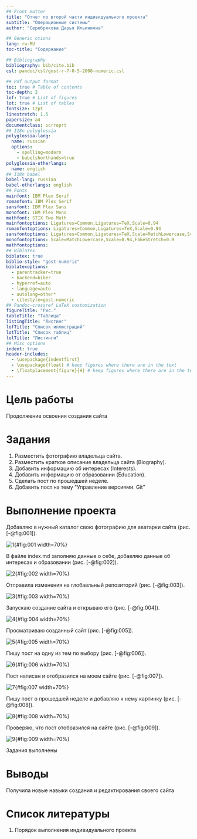 ```yaml
---
## Front matter
title: "Отчет по второй части индивидуального проекта"
subtitle: "Операционные системы"
author: "Серебрякова Дарья Ильинична"

## Generic otions
lang: ru-RU
toc-title: "Содержание"

## Bibliography
bibliography: bib/cite.bib
csl: pandoc/csl/gost-r-7-0-5-2008-numeric.csl

## Pdf output format
toc: true # Table of contents
toc-depth: 2
lof: true # List of figures
lot: true # List of tables
fontsize: 12pt
linestretch: 1.5
papersize: a4
documentclass: scrreprt
## I18n polyglossia
polyglossia-lang:
  name: russian
  options:
	- spelling=modern
	- babelshorthands=true
polyglossia-otherlangs:
  name: english
## I18n babel
babel-lang: russian
babel-otherlangs: english
## Fonts
mainfont: IBM Plex Serif
romanfont: IBM Plex Serif
sansfont: IBM Plex Sans
monofont: IBM Plex Mono
mathfont: STIX Two Math
mainfontoptions: Ligatures=Common,Ligatures=TeX,Scale=0.94
romanfontoptions: Ligatures=Common,Ligatures=TeX,Scale=0.94
sansfontoptions: Ligatures=Common,Ligatures=TeX,Scale=MatchLowercase,Scale=0.94
monofontoptions: Scale=MatchLowercase,Scale=0.94,FakeStretch=0.9
mathfontoptions:
## Biblatex
biblatex: true
biblio-style: "gost-numeric"
biblatexoptions:
  - parentracker=true
  - backend=biber
  - hyperref=auto
  - language=auto
  - autolang=other*
  - citestyle=gost-numeric
## Pandoc-crossref LaTeX customization
figureTitle: "Рис."
tableTitle: "Таблица"
listingTitle: "Листинг"
lofTitle: "Список иллюстраций"
lotTitle: "Список таблиц"
lolTitle: "Листинги"
## Misc options
indent: true
header-includes:
  - \usepackage{indentfirst}
  - \usepackage{float} # keep figures where there are in the text
  - \floatplacement{figure}{H} # keep figures where there are in the text
---
```


# Цель работы

Продолжение освоения создания сайта

# Задания

1. Разместить фотографию владельца сайта.
2. Разместить краткое описание владельца сайта (Biography).
3. Добавить информацию об интересах (Interests).
4. Добавить информацию от образовании (Education).
5. Сделать пост по прошедшей неделе.
6. Добавить пост на тему "Управление версиями. Git"

# Выполнение проекта

Добавляю в нужный каталог свою фотографию для аватарки сайта (рис. [-@fig:001]).

![1](image/1.JPG){#fig:001 width=70%}

В файле index.md заполняю данные о себе, добавляю данные об интересах и образовании (рис. [-@fig:002]).

![2](image/2.JPG){#fig:002 width=70%}

Отправила изменения на глобавльный репозиторий (рис. [-@fig:003]).

![3](image/3.JPG){#fig:003 width=70%}

Запускаю создание сайта и открываю его (рис. [-@fig:004]).

![4](image/4.JPG){#fig:004 width=70%}

Просматриваю созданный сайт (рис. [-@fig:005]).

![5](image/5.JPG){#fig:005 width=70%}

Пишу пост на одну из тем по выбору (рис. [-@fig:006]).

![6](image/6.JPG){#fig:006 width=70%}

Пост написан и отобразился на моем сайте (рис. [-@fig:007]).

![7](image/7.JPG){#fig:007 width=70%}

Пишу пост о прошедшей неделе и добавляю к нему картинку (рис. [-@fig:008]).

![8](image/8.JPG){#fig:008 width=70%}

Проверяю, что пост отобразился на сайте (рис. [-@fig:009]).

![9](image/9.JPG){#fig:009 width=70%}

Задания выполнены

# Выводы

Получила новые навыки создания и редактирования своего сайта

# Список литературы

1. Порядок выполнения индивидуального проекта
